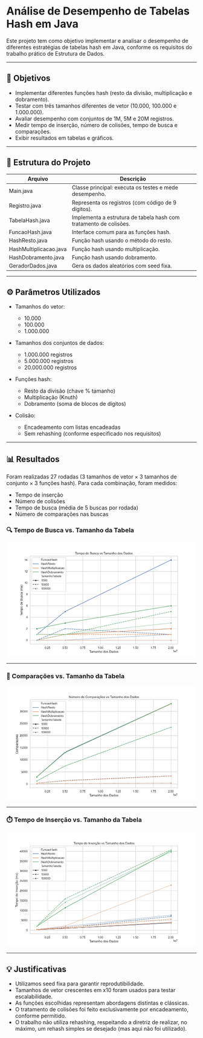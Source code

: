 # Análise de Desempenho de Tabelas Hash em Java

Este projeto tem como objetivo implementar e analisar o desempenho de diferentes estratégias de tabelas hash em Java, conforme os requisitos do trabalho prático de Estrutura de Dados.

---

## 📌 Objetivos

- Implementar diferentes funções hash (resto da divisão, multiplicação e dobramento).
- Testar com três tamanhos diferentes de vetor (10.000, 100.000 e 1.000.000).
- Avaliar desempenho com conjuntos de 1M, 5M e 20M registros.
- Medir tempo de inserção, número de colisões, tempo de busca e comparações.
- Exibir resultados em tabelas e gráficos.

---

## 🔧 Estrutura do Projeto

| Arquivo                | Descrição                                                                 |
|------------------------|--------------------------------------------------------------------------|
| Main.java              | Classe principal: executa os testes e mede desempenho.                  |
| Registro.java          | Representa os registros (com código de 9 dígitos).                      |
| TabelaHash.java        | Implementa a estrutura de tabela hash com tratamento de colisões.       |
| FuncaoHash.java        | Interface comum para as funções hash.                                   |
| HashResto.java         | Função hash usando o método do resto.                                   |
| HashMultiplicacao.java | Função hash usando multiplicação.                                       |
| HashDobramento.java    | Função hash usando dobramento.                                          |
| GeradorDados.java      | Gera os dados aleatórios com seed fixa.                                 |

---

## ⚙️ Parâmetros Utilizados

- Tamanhos do vetor:
  - 10.000
  - 100.000
  - 1.000.000

- Tamanhos dos conjuntos de dados:
  - 1.000.000 registros
  - 5.000.000 registros
  - 20.000.000 registros

- Funções hash:
  - Resto da divisão (chave % tamanho)
  - Multiplicação (Knuth)
  - Dobramento (soma de blocos de dígitos)

- Colisão:
  - Encadeamento com listas encadeadas
  - Sem rehashing (conforme especificado nos requisitos)

---

## 📊 Resultados

Foram realizadas 27 rodadas (3 tamanhos de vetor × 3 tamanhos de conjunto × 3 funções hash). Para cada combinação, foram medidos:

- Tempo de inserção
- Número de colisões
- Tempo de busca (média de 5 buscas por rodada)
- Número de comparações nas buscas

### 🔍 Tempo de Busca vs. Tamanho da Tabela

![Tempo de Busca](Graficos/buscaxtamanho.jpg)

---

### 📌 Comparações vs. Tamanho da Tabela

![Comparações](Graficos/comparacaoxtamanho.jpg)

---

### ⏱️ Tempo de Inserção vs. Tamanho da Tabela

![Tempo de Inserção](Graficos/insercaoxtamanho.jpg)

---

## 💡 Justificativas

- Utilizamos seed fixa para garantir reprodutibilidade.
- Tamanhos de vetor crescentes em x10 foram usados para testar escalabilidade.
- As funções escolhidas representam abordagens distintas e clássicas.
- O tratamento de colisões foi feito exclusivamente por encadeamento, conforme permitido.
- O trabalho não utiliza rehashing, respeitando a diretriz de realizar, no máximo, um rehash simples se desejado (mas aqui não foi utilizado).
